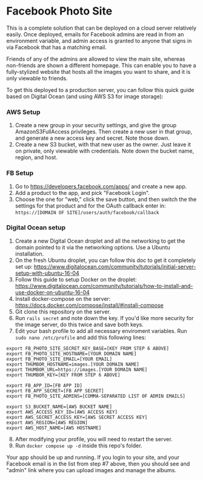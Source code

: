 # Facebook Photo Site

This is a complete solution that can be deployed on a cloud server relatively easily. Once deployed, emails for Facebook admins are read in from an environment variable, and admin access is granted to anyone that signs in via Facebook that has a matching email.

Friends of any of the admins are allowed to view the main site, whereas non-friends are shown a different homepage. This can enable you to have a fully-stylized website that hosts all the images you want to share, and it is only viewable to friends.

To get this deployed to a production server, you can follow this quick guide based on Digital Ocean (and using AWS S3 for image storage):

### AWS Setup

1. Create a new group in your security settings, and give the group AmazonS3FullAccess privileges. Then create a new user in that group, and generate a new access key and secret. Note those down.
2. Create a new S3 bucket, with that new user as the owner. Just leave it on private, only viewable with credentials. Note down the bucket name, region, and host.

### FB Setup

1. Go to https://developers.facebook.com/apps/ and create a new app.
2. Add a product to the app, and pick "Facebook Login".
3. Choose the one for "web," click the save button, and then switch the the settings for that product and for the OAuth callback enter in: `https://[DOMAIN OF SITE]/users/auth/facebook/callback`

### Digital Ocean setup

1. Create a new Digital Ocean droplet and all the networking to get the domain pointed to it via the networking options. Use a Ubuntu installation.
2. On the fresh Ubuntu droplet, you can follow this doc to get it completely set up: https://www.digitalocean.com/community/tutorials/initial-server-setup-with-ubuntu-16-04
3. Follow this guide to setup Docker on the droplet: https://www.digitalocean.com/community/tutorials/how-to-install-and-use-docker-on-ubuntu-16-04
4. Install docker-compose on the server: https://docs.docker.com/compose/install/#install-compose
5. Git clone this repository on the server.
6. Run `rails secret` and note down the key. If you'd like more security for the image server, do this twice and save both keys.
7. Edit your bash profile to add all necessary enviroment variables. Run `sudo nano /etc/profile` and add this following lines:
```
export FB_PHOTO_SITE_SECRET_KEY_BASE=[KEY FROM STEP 6 ABOVE]
export FB_PHOTO_SITE_HOSTNAME=[YOUR DOMAIN NAME]
export FB_PHOTO_SITE_EMAIL=[YOUR EMAIL]
export THUMBOR_HOSTNAME=images.[YOUR DOMAIN NAME]
export THUMBOR_URL=https://images.[YOUR DOMAIN NAME]
export THUMBOR_KEY=[KEY FROM STEP 6 ABOVE]

export FB_APP_ID=[FB APP ID]
export FB_APP_SECRET=[FB APP SECRET]
export FB_PHOTO_SITE_ADMINS=[COMMA-SEPARATED LIST OF ADMIN EMAILS]

export S3_BUCKET_NAME=[AWS BUCKET NAME]
export AWS_ACCESS_KEY_ID=[AWS ACCESS KEY]
export AWS_SECRET_ACCESS_KEY=[AWS SECRET ACCESS KEY]
export AWS_REGION=[AWS REGION]
export AWS_HOST_NAME=[AWS HOSTNAME]
```
8. After modifying your profile, you will need to restart the server.
7. Run `docker compose up -d` inside this repo's folder.

Your app should be up and running. If you login to your site, and your Facebook email is in the list from step #7 above, then you should see and "admin" link where you can upload images and manage the albums.
